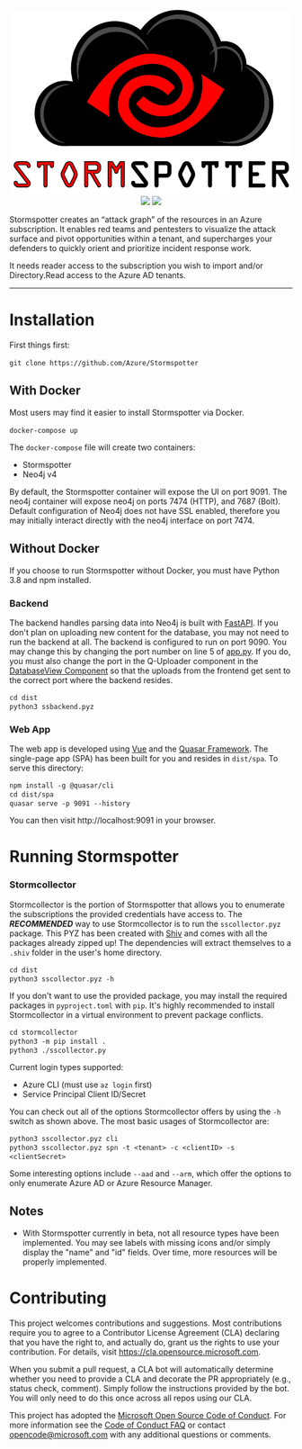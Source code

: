 <p align="center">
    <img src="docs/stormspotter.png" /><br>
    <img src="https://img.shields.io/badge/Version-1.0.0b-red" />
    <img src="https://img.shields.io/badge/python-3.8-success" />
</p>

Stormspotter creates an “attack graph” of the resources in an Azure subscription. It enables red teams and pentesters to visualize the attack surface and pivot opportunities within a tenant, and supercharges your defenders to quickly orient and prioritize incident response work.

It needs reader access to the subscription you wish to import and/or Directory.Read access to the Azure AD tenants.

---

# Installation

First things first:

`git clone https://github.com/Azure/Stormspotter`

## With Docker

Most users may find it easier to install Stormspotter via Docker.

`docker-compose up`

The `docker-compose` file will create two containers:

- Stormspotter
- Neo4j v4

By default, the Stormspotter container will expose the UI on port 9091. The neo4j container will expose neo4j on ports 7474 (HTTP), and 7687 (Bolt). Default configuration of Neo4j does not have SSL enabled, therefore you may initially interact directly with the neo4j interface on port 7474.

## Without Docker

If you choose to run Stormspotter without Docker, you must have Python 3.8 and npm installed.

### Backend

The backend handles parsing data into Neo4j is built with [FastAPI](https://fastapi.tiangolo.com/). If you don't plan on uploading new content for the database, you may not need to run the backend at all. The backend is configured to run on port 9090. You may change this by changing the port number on line 5 of [app.py](stormfront-backend/app.py). If you do, you must also change the port in the Q-Uploader component in the [DatabaseView Component](stormfront/src/components/DatabaseView.vue) so that the uploads from the frontend get sent to the correct port where the backend resides.

```
cd dist
python3 ssbackend.pyz
```

### Web App

The web app is developed using [Vue](https://vuejs.org/) and the [Quasar Framework](https://quasar.dev/). The single-page app (SPA) has been built for you and resides in `dist/spa`. To serve this directory:

```
npm install -g @quasar/cli
cd dist/spa
quasar serve -p 9091 --history
```

You can then visit http://localhost:9091 in your browser.

# Running Stormspotter

### Stormcollector

Stormcollector is the portion of Stormspotter that allows you to enumerate the subscriptions the provided credentials have access to. The **_RECOMMENDED_** way to use Stormcollector is to run the `sscollector.pyz` package. This PYZ has been created with [Shiv](https://github.com/linkedin/shiv) and comes with all the packages already zipped up! The dependencies will extract themselves to a `.shiv` folder in the user's home directory.

```
cd dist
python3 sscollector.pyz -h
```

If you don't want to use the provided package, you may install the required packages in `pyproject.toml` with `pip`. It's highly recommended to install Stormcollector in a virtual environment to prevent package conflicts.

```
cd stormcollector
python3 -m pip install .
python3 ./sscollector.py
```

Current login types supported:

- Azure CLI (must use `az login` first)
- Service Principal Client ID/Secret

You can check out all of the options Stormcollector offers by using the `-h` switch as shown above. The most basic usages of Stormcollector are:

```
python3 sscollector.pyz cli
python3 sscollector.pyz spn -t <tenant> -c <clientID> -s <clientSecret>
```

Some interesting options include `--aad` and `--arm`, which offer the options to only enumerate Azure AD or Azure Resource Manager.

## Notes

- With Stormspotter currently in beta, not all resource types have been implemented. You may see labels with missing icons and/or simply display the "name" and "id" fields. Over time, more resources will be properly implemented.

# Contributing

This project welcomes contributions and suggestions. Most contributions require you to agree to a
Contributor License Agreement (CLA) declaring that you have the right to, and actually do, grant us
the rights to use your contribution. For details, visit https://cla.opensource.microsoft.com.

When you submit a pull request, a CLA bot will automatically determine whether you need to provide
a CLA and decorate the PR appropriately (e.g., status check, comment). Simply follow the instructions
provided by the bot. You will only need to do this once across all repos using our CLA.

This project has adopted the [Microsoft Open Source Code of Conduct](https://opensource.microsoft.com/codeofconduct/).
For more information see the [Code of Conduct FAQ](https://opensource.microsoft.com/codeofconduct/faq/) or
contact [opencode@microsoft.com](mailto:opencode@microsoft.com) with any additional questions or comments.
